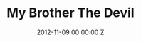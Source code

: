 ---
title: My Brother The Devil
img: "/uploads/shaheen-baig-casting-my-brother-the-devil.jpg"
date: 2012-11-09 00:00:00 Z
categories:
- film
tags:
- recent
director: Sally El Hosaini
with: James Floyd, Fady Elsayed, Saïd Taghmaoui
imdb: "http://www.imdb.com/title/tt2076897/"
video: 37zd67uxp0
layout: project
---